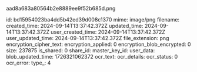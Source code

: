aad8a683a80564b2e8889ee9f52b685d.png

id: bd15954023ba4dd5b42ed39d008c1370
mime: image/png
filename: 
created_time: 2024-09-14T13:37:42.372Z
updated_time: 2024-09-14T13:37:42.372Z
user_created_time: 2024-09-14T13:37:42.372Z
user_updated_time: 2024-09-14T13:37:42.372Z
file_extension: png
encryption_cipher_text: 
encryption_applied: 0
encryption_blob_encrypted: 0
size: 237875
is_shared: 0
share_id: 
master_key_id: 
user_data: 
blob_updated_time: 1726321062372
ocr_text: 
ocr_details: 
ocr_status: 0
ocr_error: 
type_: 4